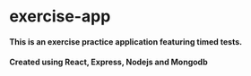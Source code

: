 # exercise-app
#### This is an exercise practice application featuring timed tests.

#### Created using React, Express, Nodejs and Mongodb
